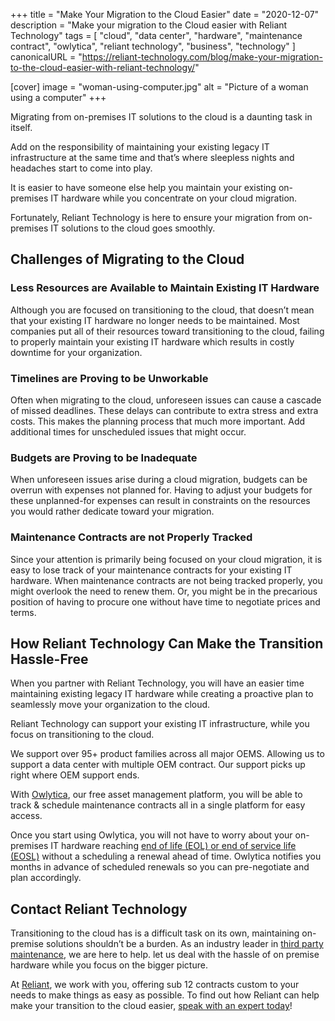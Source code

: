 +++
title = "Make Your Migration to the Cloud Easier"
date = "2020-12-07"
description = "Make your migration to the Cloud easier with Reliant Technology"
tags = [
  "cloud",
  "data center",
  "hardware",
  "maintenance contract",
  "owlytica",
  "reliant technology",
  "business",
  "technology"
]
canonicalURL = "https://reliant-technology.com/blog/make-your-migration-to-the-cloud-easier-with-reliant-technology/"

[cover]
image = "woman-using-computer.jpg"
alt = "Picture of a woman using a computer"
+++

Migrating from on-premises IT solutions to the cloud is a daunting task in
itself.

Add on the responsibility of maintaining your existing legacy IT
infrastructure at the same time and that’s where sleepless nights and
headaches start to come into play.

It is easier to have someone else help you maintain your existing on-premises
IT hardware while you concentrate on your cloud migration.

Fortunately, Reliant Technology is here to ensure your migration from
on-premises IT solutions to the cloud goes smoothly.

## Challenges of Migrating to the Cloud

### Less Resources are Available to Maintain Existing IT Hardware

Although you are focused on transitioning to the cloud, that doesn’t mean that
your existing IT hardware no longer needs to be maintained. Most companies put
all of their resources toward transitioning to the cloud, failing to properly
maintain your existing IT hardware which results in costly downtime for your
organization.

### Timelines are Proving to be Unworkable

Often when migrating to the cloud,
unforeseen issues can cause a cascade of missed deadlines. These delays can
contribute to extra stress and extra costs. This makes the planning process
that much more important. Add additional times for unscheduled issues that
might occur.

### Budgets are Proving to be Inadequate

When unforeseen issues arise during a cloud migration, budgets can be overrun
with expenses not planned for. Having to adjust your budgets for these
unplanned-for expenses can result in constraints on the resources you would
rather dedicate toward your migration.

### Maintenance Contracts are not Properly Tracked

Since your attention is primarily being focused on your cloud migration, it is
easy to lose track of your maintenance contracts for your existing IT
hardware. When maintenance contracts are not being tracked properly, you might
overlook the need to renew them. Or, you might be in the precarious position
of having to procure one without have time to negotiate prices and terms.

## How Reliant Technology Can Make the Transition Hassle-Free

When you partner with Reliant Technology, you will have an easier time
maintaining existing legacy IT hardware while creating a proactive plan to
seamlessly move your organization to the cloud.

Reliant Technology can support your existing IT infrastructure, while you
focus on transitioning to the cloud.

We support over 95+ product families across all major OEMS. Allowing us to
support a data center with multiple OEM contract. Our support picks up right
where OEM support ends.

With [Owlytica](https://reliant-technology.com/owlytica/), our free asset
management platform, you will be able to track & schedule maintenance
contracts all in a single platform for easy access.

Once you start using Owlytica, you will not have to worry about your
on-premises IT hardware reaching [end of life (EOL) or end of service life
(EOSL)](https://reliant-technology.com/blog/whats-the-difference-eol-eosl-eos-eoa/)
without a scheduling a renewal ahead of time. Owlytica notifies you months in
advance of scheduled renewals so you can pre-negotiate and plan accordingly.

## Contact Reliant Technology

Transitioning to the cloud has is a difficult task
on its own, maintaining on-premise solutions shouldn’t be a burden. As an
industry leader in [third party
maintenance](https://reliant-technology.com/blog/what-is-third-party-maintenance/),
we are here to help. let us deal with the hassle of on premise hardware while
you focus on the bigger picture.

At [Reliant](https://reliant-technology.com/home/), we work with you, offering
sub 12 contracts custom to your needs to make things as easy as possible. To
find out how Reliant can help make your transition to the cloud easier, [speak
with an expert today](https://reliant-technology.com/contact-us/)!
